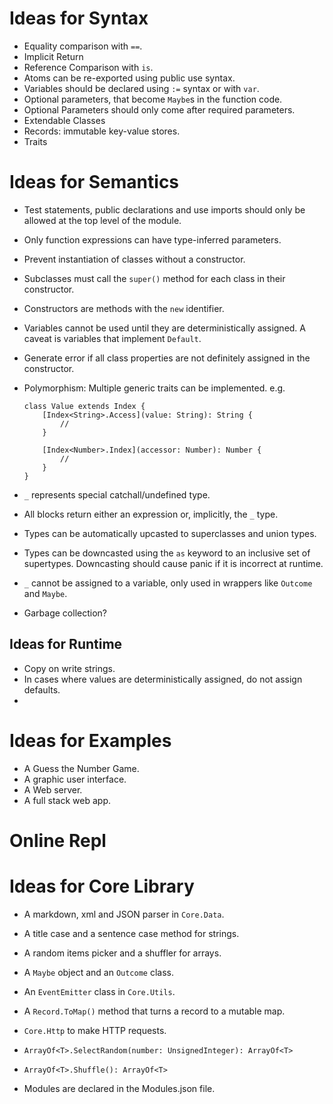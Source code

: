 # Ideas for Syntax

-  Equality comparison with `==`.
-  Implicit Return
-  Reference Comparison with `is`.
-  Atoms can be re-exported using public use syntax.
-  Variables should be declared using `:=` syntax or with `var`.
-  Optional parameters, that become `Maybe`s in the function code.
-  Optional Parameters should only come after required parameters.
-  Extendable Classes
-  Records: immutable key-value stores.
-  Traits

# Ideas for Semantics

-  Test statements, public declarations and use imports should only be allowed at the top level of the module.
-  Only function expressions can have type-inferred parameters.
-  Prevent instantiation of classes without a constructor.
-  Subclasses must call the `super()` method for each class in their constructor.
-  Constructors are methods with the `new` identifier.
-  Variables cannot be used until they are deterministically assigned. A caveat is variables that implement `Default`.
-  Generate error if all class properties are not definitely assigned in the constructor.
-  Polymorphism: Multiple generic traits can be implemented. e.g.

   ```wrl
   class Value extends Index {
       [Index<String>.Access](value: String): String {
           //
       }

       [Index<Number>.Index](accessor: Number): Number {
           //
       }
   }
   ```

-  `_` represents special catchall/undefined type.
-  All blocks return either an expression or, implicitly, the `_` type.
-  Types can be automatically upcasted to superclasses and union types.
-  Types can be downcasted using the `as` keyword to an inclusive set of supertypes. Downcasting should cause panic if it is incorrect at runtime.
-  `_` cannot be assigned to a variable, only used in wrappers like `Outcome` and `Maybe`.
-  Garbage collection?

## Ideas for Runtime

-  Copy on write strings.
-  In cases where values are deterministically assigned, do not assign defaults.
-

# Ideas for Examples

-  A Guess the Number Game.
-  A graphic user interface.
-  A Web server.
-  A full stack web app.

# Online Repl

# Ideas for Core Library

-  A markdown, xml and JSON parser in `Core.Data`.
-  A title case and a sentence case method for strings.
-  A random items picker and a shuffler for arrays.
-  A `Maybe` object and an `Outcome` class.
-  An `EventEmitter` class in `Core.Utils`.
-  A `Record.ToMap()` method that turns a record to a mutable map.
-  `Core.Http` to make HTTP requests.
-  `ArrayOf<T>.SelectRandom(number: UnsignedInteger): ArrayOf<T>`
-  `ArrayOf<T>.Shuffle(): ArrayOf<T>`

-  Modules are declared in the Modules.json file.
